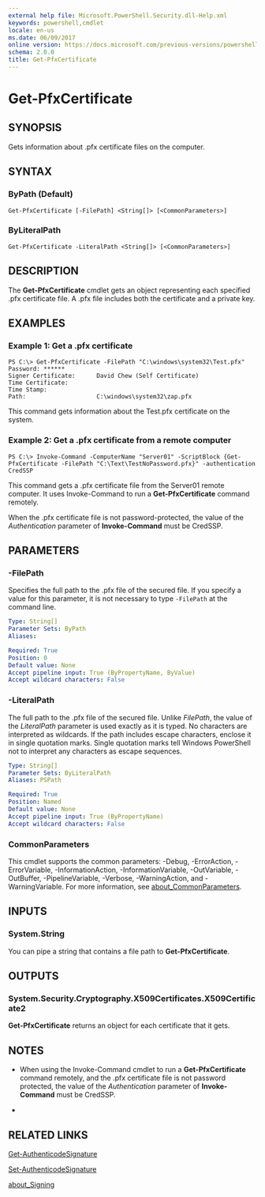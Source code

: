```yaml
---
external help file: Microsoft.PowerShell.Security.dll-Help.xml
keywords: powershell,cmdlet
locale: en-us
ms.date: 06/09/2017
online version: https://docs.microsoft.com/previous-versions/powershell/module/microsoft.powershell.security/get-pfxcertificate?view=powershell-5.0&WT.mc_id=ps-gethelp
schema: 2.0.0
title: Get-PfxCertificate
---
```

# Get-PfxCertificate

## SYNOPSIS
Gets information about .pfx certificate files on the computer.

## SYNTAX

### ByPath (Default)

```
Get-PfxCertificate [-FilePath] <String[]> [<CommonParameters>]
```

### ByLiteralPath

```
Get-PfxCertificate -LiteralPath <String[]> [<CommonParameters>]
```

## DESCRIPTION

The **Get-PfxCertificate** cmdlet gets an object representing each specified .pfx certificate file.
A .pfx file includes both the certificate and a private key.

## EXAMPLES

### Example 1: Get a .pfx certificate

```
PS C:\> Get-PfxCertificate -FilePath "C:\windows\system32\Test.pfx"
Password: ******
Signer Certificate:      David Chew (Self Certificate)
Time Certificate:
Time Stamp:
Path:                    C:\windows\system32\zap.pfx
```

This command gets information about the Test.pfx certificate on the system.

### Example 2: Get a .pfx certificate from a remote computer

```
PS C:\> Invoke-Command -ComputerName "Server01" -ScriptBlock {Get-PfxCertificate -FilePath "C:\Text\TestNoPassword.pfx}" -authentication CredSSP
```

This command gets a .pfx certificate file from the Server01 remote computer.
It uses Invoke-Command to run a **Get-PfxCertificate** command remotely.

When the .pfx certificate file is not password-protected, the value of the *Authentication* parameter of **Invoke-Command** must be CredSSP.

## PARAMETERS

### -FilePath

Specifies the full path to the .pfx file of the secured file.
If you specify a value for this parameter, it is not necessary to type `-FilePath` at the command line.

```yaml
Type: String[]
Parameter Sets: ByPath
Aliases:

Required: True
Position: 0
Default value: None
Accept pipeline input: True (ByPropertyName, ByValue)
Accept wildcard characters: False
```

### -LiteralPath

The full path to the .pfx file of the secured file.
Unlike *FilePath*, the value of the *LiteralPath* parameter is used exactly as it is typed.
No characters are interpreted as wildcards.
If the path includes escape characters, enclose it in single quotation marks.
Single quotation marks tell Windows PowerShell not to interpret any characters as escape sequences.

```yaml
Type: String[]
Parameter Sets: ByLiteralPath
Aliases: PSPath

Required: True
Position: Named
Default value: None
Accept pipeline input: True (ByPropertyName)
Accept wildcard characters: False
```

### CommonParameters

This cmdlet supports the common parameters: -Debug, -ErrorAction, -ErrorVariable, -InformationAction, -InformationVariable, -OutVariable, -OutBuffer, -PipelineVariable, -Verbose, -WarningAction, and -WarningVariable. For more information, see [about_CommonParameters](https://go.microsoft.com/fwlink/?LinkID=113216).

## INPUTS

### System.String

You can pipe a string that contains a file path to **Get-PfxCertificate**.

## OUTPUTS

### System.Security.Cryptography.X509Certificates.X509Certificate2

**Get-PfxCertificate** returns an object for each certificate that it gets.

## NOTES

* When using the Invoke-Command cmdlet to run a **Get-PfxCertificate** command remotely, and the .pfx certificate file is not password protected, the value of the *Authentication* parameter of **Invoke-Command** must be CredSSP.

*

## RELATED LINKS

[Get-AuthenticodeSignature](Get-AuthenticodeSignature.md)

[Set-AuthenticodeSignature](Set-AuthenticodeSignature.md)

[about_Signing](../Microsoft.PowerShell.Core/About/about_Signing.md)


